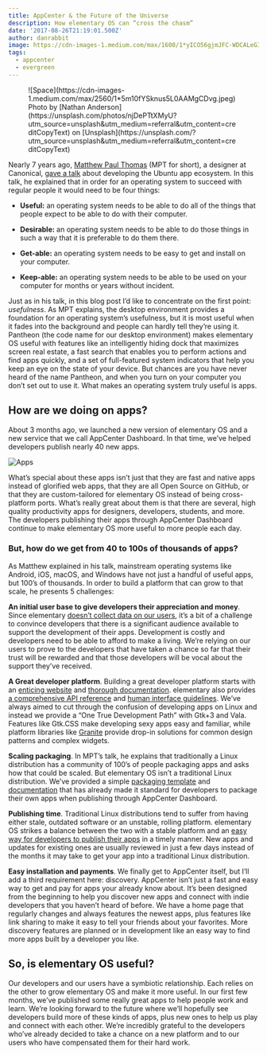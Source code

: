 ```yaml
---
title: AppCenter & the Future of the Universe
description: How elementary OS can “cross the chasm”
date: '2017-08-26T21:19:01.500Z'
author: danrabbit
image: https://cdn-images-1.medium.com/max/1600/1*yICO56gjmJFC-WDCALeGIw.png
tags:
  - appcenter
  - evergreen
---
```


<figure class="full-bleed" markdown="1">
![Space](https://cdn-images-1.medium.com/max/2560/1*5m10fYSknus5L0AAMgCDvg.jpeg)
<figcaption markdown="1">
Photo by [Nathan Anderson](https://unsplash.com/photos/njDePTtXMyU?utm_source=unsplash&utm_medium=referral&utm_content=creditCopyText) on [Unsplash](https://unsplash.com/?utm_source=unsplash&utm_medium=referral&utm_content=creditCopyText)
</figcaption>
</figure>

Nearly 7 years ago, [Matthew Paul Thomas](https://twitter.com/mpt) (MPT for short), a designer at Canonical, [gave a talk](https://www.youtube.com/watch?v=GT5fUcMUfYg) about developing the Ubuntu app ecosystem. In this talk, he explained that in order for an operating system to succeed with regular people it would need to be four things:

- **Useful:** an operating system needs to be able to do all of the things that people expect to be able to do with their computer.

- **Desirable:** an operating system needs to be able to do those things in such a way that it is preferable to do them there.

- **Get-able:** an operating system needs to be easy to get and install on your computer.

- **Keep-able:** an operating system needs to be able to be used on your computer for months or years without incident.

Just as in his talk, in this blog post I’d like to concentrate on the first point: _usefulness_. As MPT explains, the desktop environment provides a foundation for an operating system’s usefulness, but it is most useful when it fades into the background and people can hardly tell they’re using it. Pantheon (the code name for our desktop environment) makes elementary OS useful with features like an intelligently hiding dock that maximizes screen real estate, a fast search that enables you to perform actions and find apps quickly, and a set of full-featured system indicators that help you keep an eye on the state of your device. But chances are you have never heard of the name Pantheon, and when you turn on your computer you don’t set out to use it. What makes an operating system truly useful is apps.

## How are we doing on apps?

About 3 months ago, we launched a new version of elementary OS and a new service that we call AppCenter Dashboard. In that time, we’ve helped developers publish nearly 40 new apps.

![Apps](https://cdn-images-1.medium.com/max/1600/1*yICO56gjmJFC-WDCALeGIw.png)

What’s special about these apps isn’t just that they are fast and native apps instead of glorified web apps, that they are all Open Source on GitHub, or that they are custom-tailored for elementary OS instead of being cross-platform ports. What’s really great about them is that there are several, high quality productivity apps for designers, developers, students, and more. The developers publishing their apps through AppCenter Dashboard continue to make elementary OS more useful to more people each day.

### But, how do we get from 40 to 100s of thousands of apps?

As Matthew explained in his talk, mainstream operating systems like Android, iOS, macOS, and Windows have not just a handful of useful apps, but 100’s of thousands. In order to build a platform that can grow to that scale, he presents 5 challenges:

**An initial user base to give developers their appreciation and money**. Since elementary [doesn’t collect data on our users](https://medium.com/elementaryos/you-are-not-the-product-1d28c485175f), it’s a bit of a challenge to convince developers that there is a significant audience available to support the development of their apps. Development is costly and developers need to be able to afford to make a living. We’re relying on our users to prove to the developers that have taken a chance so far that their trust will be rewarded and that those developers will be vocal about the support they’ve received.

**A Great developer platform**. Building a great developer platform starts with an [enticing website](https://developer.elementary.io/) and [thorough documentation](https://elementary.io/docs/code/getting-started#getting-started). elementary also provides [a comprehensive API reference](https://valadoc.org/) and [human interface guidelines](https://elementary.io/docs/human-interface-guidelines#human-interface-guidelines). We’ve always aimed to cut through the confusion of developing apps on Linux and instead we provide a “One True Development Path” with Gtk+3 and Vala. Features like Gtk.CSS make developing sexy apps easy and familiar, while platform libraries like [Granite](https://valadoc.org/granite/Granite.html) provide drop-in solutions for common design patterns and complex widgets.

**Scaling packaging**. In MPT’s talk, he explains that traditionally a Linux distribution has a community of 100’s of people packaging apps and asks how that could be scaled. But elementary OS isn’t a traditional Linux distribution. We’ve provided a simple [packaging template](https://github.com/elementary/debian-template) and [documentation](https://elementary.io/docs/code/getting-started#packaging) that has already made it standard for developers to package their own apps when publishing through AppCenter Dashboard.

**Publishing time**. Traditional Linux distributions tend to suffer from having either stale, outdated software or an unstable, rolling platform. elementary OS strikes a balance between the two with a stable platform and an [easy way for developers to publish their apps](https://developer.elementary.io/dashboard) in a timely manner. New apps and updates for existing ones are usually reviewed in just a few days instead of the months it may take to get your app into a traditional Linux distribution.

**Easy installation and payments**. We finally get to AppCenter itself, but I’ll add a third requirement here: discovery. AppCenter isn’t just a fast and easy way to get and pay for apps your already know about. It’s been designed from the beginning to help you discover new apps and connect with indie developers that you haven’t heard of before. We have a home page that regularly changes and always features the newest apps, plus features like link sharing to make it easy to tell your friends about your favorites. More discovery features are planned or in development like an easy way to find more apps built by a developer you like.

## So, is elementary OS useful?

Our developers and our users have a symbiotic relationship. Each relies on the other to grow elementary OS and make it more useful. In our first few months, we’ve published some really great apps to help people work and learn. We’re looking forward to the future where we’ll hopefully see developers build more of these kinds of apps, plus new ones to help us play and connect with each other. We’re incredibly grateful to the developers who’ve already decided to take a chance on a new platform and to our users who have compensated them for their hard work.

